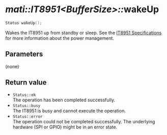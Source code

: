 # _mati::IT8951\<BufferSize\>::_**wakeUp**

```cpp
Status wakeUp();
```

Wakes the IT8951 up from standby or sleep. See the [IT8951 Specifications] for more information about the power management.

## Parameters

(none)

## Return value

- `Status::ok`  
 The operation has been completed successfully.
- `Status::busy`  
 The IT8951 is busy and cannot execute the operation.
- `Status::error`  
 The operation could not be completed successfully. The underlying hardware (SPI or GPIO) might be in an error state.

[IT8951 Specifications]: https://www.waveshare.com/w/upload/1/18/IT8951_D_V0.2.4.3_20170728.pdf
